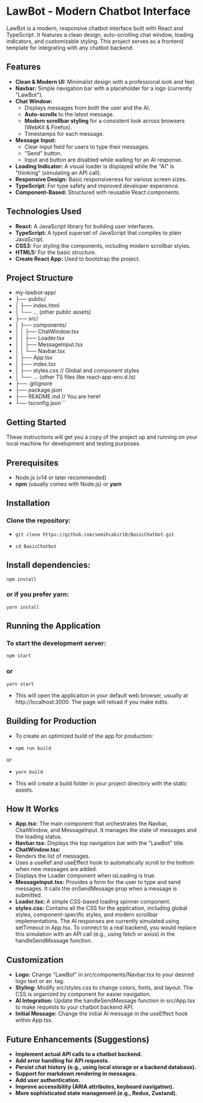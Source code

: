 # LawBot - Modern Chatbot Interface

LawBot is a modern, responsive chatbot interface built with React and TypeScript. It features a clean design, auto-scrolling chat window, loading indicators, and customizable styling. This project serves as a frontend template for integrating with any chatbot backend.

## Features

*   **Clean & Modern UI:** Minimalist design with a professional look and feel.
*   **Navbar:** Simple navigation bar with a placeholder for a logo (currently "LawBot").
*   **Chat Window:**
    *   Displays messages from both the user and the AI.
    *   **Auto-scrolls** to the latest message.
    *   **Modern scrollbar styling** for a consistent look across browsers (WebKit & Firefox).
    *   Timestamps for each message.
*   **Message Input:**
    *   Clear input field for users to type their messages.
    *   "Send" button.
    *   Input and button are disabled while waiting for an AI response.
*   **Loading Indicator:** A visual loader is displayed while the "AI" is "thinking" (simulating an API call).
*   **Responsive Design:** Basic responsiveness for various screen sizes.
*   **TypeScript:** For type safety and improved developer experience.
*   **Component-Based:** Structured with reusable React components.

## Technologies Used

*   **React:** A JavaScript library for building user interfaces.
*   **TypeScript:** A typed superset of JavaScript that compiles to plain JavaScript.
*   **CSS3:** For styling the components, including modern scrollbar styles.
*   **HTML5:** For the basic structure.
*   **Create React App:** Used to bootstrap the project.

## Project Structure
* my-lawbot-app/
* ├── public/
* │ ├── index.html
* │ └── ... (other public assets)
* ├── src/
* │ ├── components/
* │ │ ├── ChatWindow.tsx
* │ │ ├── Loader.tsx
* │ │ ├── MessageInput.tsx
* │ │ └── Navbar.tsx
* │ ├── App.tsx
* │ ├── index.tsx
* │ ├── styles.css // Global and component styles
* │ └── ... (other TS files like react-app-env.d.ts)
* ├── .gitignore
* ├── package.json
* ├── README.md // You are here!
* └── tsconfig.json```

## Getting Started
These instructions will get you a copy of the project up and running on your local machine for development and testing purposes.
## Prerequisites
* Node.js (v14 or later recommended)
* **npm** (usually comes with Node.js) or **yarn**

## Installation
### Clone the repository:
*     git clone https://github.com/semihcakir18/BasicChatbot.git
*     cd BasicChatbot

## Install dependencies:
    npm install

### or if you prefer yarn:
    yarn install

## Running the Application
### To start the development server:
    npm start
### or
    yarn start

* This will open the application in your default web browser, usually at http://localhost:3000. The page will reload if you make edits.

## Building for Production
* To create an optimized build of the app for production:
*     npm run build
or
*     yarn build

* This will create a build folder in your project directory with the static assets.

## How It Works

* **App.tsx:** The main component that orchestrates the Navbar, ChatWindow, and MessageInput. It manages the state of messages and the loading status.
* **Navbar.tsx:** Displays the top navigation bar with the "LawBot" title.
* **ChatWindow.tsx:**
*    Renders the list of messages.
*    Uses a useRef and useEffect hook to automatically scroll to the bottom when new messages are added.
*    Displays the Loader component when isLoading is true.
* **MessageInput.tsx:** Provides a form for the user to type and send messages. It calls the onSendMessage prop when a message is submitted.
* **Loader.tsx:** A simple CSS-based loading spinner component.
* **styles.css:** Contains all the CSS for the application, including global styles, component-specific styles, and modern scrollbar implementations.
The AI responses are currently simulated using setTimeout in App.tsx. To connect to a real backend, you would replace this simulation with an API call (e.g., using fetch or axios) in the handleSendMessage function.

## Customization
* **Logo:** Change "LawBot" in src/components/Navbar.tsx to your desired logo text or an <img> tag.
* **Styling:** Modify src/styles.css to change colors, fonts, and layout. The CSS is organized by component for easier navigation.
* **AI Integration:** Update the handleSendMessage function in src/App.tsx to make requests to your chatbot backend API.
* **Initial Message:** Change the initial AI message in the useEffect hook within App.tsx.

## Future Enhancements (Suggestions)
* **Implement actual API calls to a chatbot backend.**
* **Add error handling for API requests.**
* **Persist chat history (e.g., using local storage or a backend database).**
* **Support for markdown rendering in messages.**
* **Add user authentication.**
* **Improve accessibility (ARIA attributes, keyboard navigation).**
* **More sophisticated state management (e.g., Redux, Zustand).**